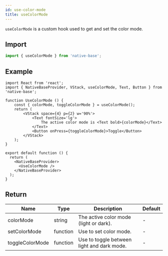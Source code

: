 ```yaml
---
id: use-color-mode
title: useColorMode
---
```


`useColorMode` is a custom hook used to get and set the color mode.

## Import

```jsx
import { useColorMode } from 'native-base';
```

## Example

```SnackPlayer name=useColorMode
import React from 'react';
import { NativeBaseProvider, VStack, useColorMode, Text, Button } from 'native-base';

function UseColorMode () {
	const { colorMode, toggleColorMode } = useColorMode();
	return (
		<VStack space={4} p={2} w='90%'>
			<Text fontSize='lg'>
				The active color mode is <Text bold>{colorMode}</Text>
			</Text>
			<Button onPress={toggleColorMode}>Toggle</Button>
		</VStack>
	);
}

export default function () {
  return (
    <NativeBaseProvider>
      <UseColorMode />
    </NativeBaseProvider>
  );
}
```

## Return

| Name            | Type     | Description                                | Default |
| --------------- | -------- | ------------------------------------------ | ------- |
| colorMode       | string   | The active color mode (light or dark).     | -       |
| setColorMode    | function | Use to set color mode.                     | -       |
| toggleColorMode | function | Use to toggle between light and dark mode. | -       |
